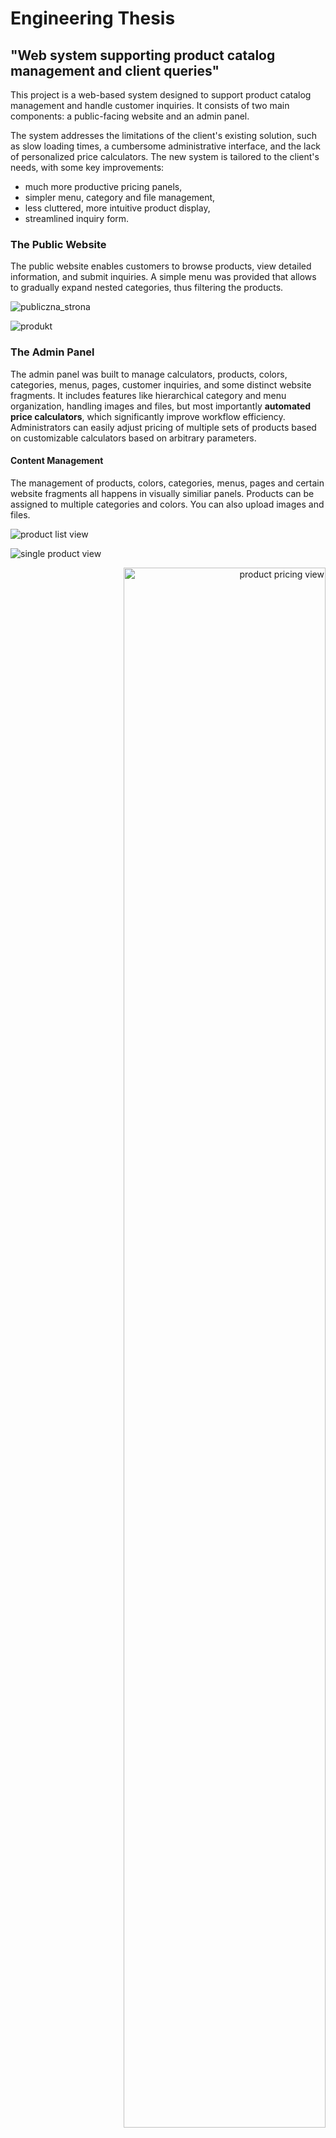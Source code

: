 # Engineering Thesis

## "Web system supporting product catalog management and client queries"

This project is a web-based system designed to support product catalog management and handle customer inquiries. It consists of two main components: a public-facing website and an admin panel.

The system addresses the limitations of the client's existing solution, such as slow loading times, a cumbersome administrative interface, and the lack of personalized price calculators. The new system is tailored to the client's needs, with some key improvements:

- much more productive pricing panels,
- simpler menu, category and file management,
- less cluttered, more intuitive product display,
- streamlined inquiry form.

### The Public Website

The public website enables customers to browse products, view detailed information, and submit inquiries. A simple menu was provided that allows to gradually expand nested categories, thus filtering the products.

![publiczna_strona](_screenshots/publiczna_strona.png)

![produkt](_screenshots/produkt_1.png)

### The Admin Panel

The admin panel was built to manage calculators, products, colors, categories, menus, pages, customer inquiries, and some distinct website fragments. It includes features like hierarchical category and menu organization, handling images and files, but most importantly **automated price calculators**, which significantly improve workflow efficiency. Administrators can easily adjust pricing of multiple sets of products based on customizable calculators based on arbitrary parameters.

#### Content Management

The management of products, colors, categories, menus, pages and certain website fragments all happens in visually similiar panels. Products can be assigned to multiple categories and colors. You can also upload images and files.

![product list view](_screenshots/widok_produkty.png)

![single product view](_screenshots/widok_produkt_1.png)

<p align="right">
  <img src="_screenshots/widok_produkt_4.jpg" alt="product pricing view" style="width: 80%;">
</p>

<p align="right">
  <img src="_screenshots/widok_produkt_6.png" alt="product colors view" style="width: 80%;">
</p>

![alt text](_screenshots/widok_kategorie.png)

![alt text](_screenshots/widok_pliki.png)

#### Inquiries

A section of the panel is dedicated to managing customer inquiries, as well as adding inquiries not directly submitted through the website.

![alt text](_screenshots/widok_zapytania.jpg)

#### Calculators

Without a doubt, the most important feature of the admin panel is the **automated price calculators**. They significantly reduce the time spent on manual calculations and ensures consistent pricing in all products.

![alt text](_screenshots/widok_kalkulacje.jpg)

#### Development

The project was developed using agile methodology, with iterative feedback from the client ensuring the system met their expectations.

Technologically, the project leverages Directus (a Backend-as-a-Service solution) for database and API management, ensuring scalability and ease of maintenance. The frontend is built using SvelteKit, chosen for its performance and developer-friendly approach. WebSockets were also introduced (via a custom server aptly named "Heimdall") to enable real-time updates for the admin panel.

Architecture Diagram | Use Case Diagram
-|-
<img src="_screenshots/architektura.png" alt="architektura" style="width: 390px;" /> | <img src="_screenshots/usecase.jpg" alt="usecase diagram" style="width: 420px;" >

### Feedback and Results

Elementary usability tests confirmed the interface's intuitiveness, and performance benchmarks showed significant improvements over the old system. Adding a typical new product from scratch now takes 76 seconds compared to 442 seconds previously. Future enhancements will include automated price and inventory synchronization with external suppliers (via their APIs), scheduling tools for automatic product publication, and further UX improvements both in the admin panel and the public-facing website.

This project demonstrates my ability to deliver a comprehensive, real-world, customer-driven solution that combines technical expertise and a focus on user experience.

<br/>

## `Develop 👨‍💻`

Both the public website and admin panel are statically generated. Powered by [SvelteKit](https://kit.svelte.dev/).\
The admin panel is using a REST API that runs as a node server. Powered by [Directus](https://directus.io/).

### Backend: <small>`/backend`</small>

#### 1. Directus: <small>`/backend/directus`</small>

Directus turns an SQL database into a REST API.

`npm run start`

#### 2. Heimdall: <small>`/backend/heimdall`</small>

Heimdall is a custom server that performs actions based on the information from the admin panel.

`npm run dev`

### Frontend: <small>`/frontend`</small>

`npm run dev`

<br/>

## `Deploy 🏃`

Setup [nginx](https://nginx.org/).\
Consider running everything with [pm2](https://github.com/Unitech/pm2).

Serve SvelteKit on port **80**.\
Serve Directus on port **8055**.\
Serve Heimdall on port **999**.

#### Backend: <small>`/backend`</small>

1. Run Directus (<small>`npm run start`</small>)
2. Run Heimdall (<small>`npm run start`</small>)

#### Frontend: <small>`/frontend`</small>

Build (<small>`npm run build`</small>) and run the node server (<small>`node ./build`</small>).
